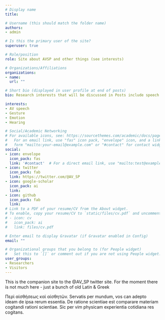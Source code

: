 ```yaml
---
# Display name
title: 

# Username (this should match the folder name)
authors:
- admin

# Is this the primary user of the site?
superuser: true

# Role/position
role: Site about AVSP and other things (see interests)

# Organizations/Affiliations
organizations:
- name: 
  url: ""

# Short bio (displayed in user profile at end of posts)
bio: Research interests that will be discussed in Posts include speech processing in general plus many other things.

interests:
- AV speech
- Gesture
- Emotion
- Hearing

# Social/Academic Networking
# For available icons, see: https://sourcethemes.com/academic/docs/page-builder/#icons
#   For an email link, use "fas" icon pack, "envelope" icon, and a link in the
#   form "mailto:your-email@example.com" or "#contact" for contact widget.
social:
- icon: envelope
  icon_pack: fas
  link: '#contact'  # For a direct email link, use "mailto:test@example.org".
- icon: twitter
  icon_pack: fab
  link: https://twitter.com/@AV_SP
- icon: google-scholar
  icon_pack: ai
  link: 
- icon: github
  icon_pack: fab
  link: 
# Link to a PDF of your resume/CV from the About widget.
# To enable, copy your resume/CV to `static/files/cv.pdf` and uncomment the lines below.
# - icon: cv
#   icon_pack: ai
#   link: files/cv.pdf

# Enter email to display Gravatar (if Gravatar enabled in Config)
email: ""

# Organizational groups that you belong to (for People widget)
#   Set this to `[]` or comment out if you are not using People widget.
user_groups:
- Researchers
- Visitors
---
```


This is the companion site to the @AV_SP twitter site. For the moment there is not much here - just a bunch of old Latin & Greek

Περὶ αἰσθήσεως καὶ αἰσθητῶν. Servatis per mundum, vos can adepto ideam de ipsa rerum essentia. De ratione scientiae est comparare materiam cogitandi rationi scientiae. Sic per vim physicam experientia cotidiana res cogitans. 
